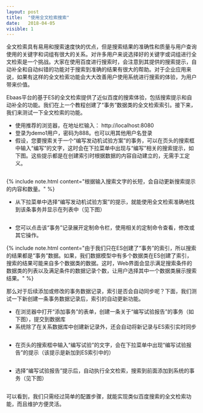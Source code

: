 ```yaml
---
layout: post
title:  "使用全文检索搜索"
date:   2018-04-05
visible: 1
---
```


全文检索具有易用和搜索速度快的优点，但是搜索结果的准确性和质量与用户查询使用的关键字和词组有很大的关系。对许多用户来说选择好的关键字或词组进行全文检索是一个挑战。大家在使用百度进行搜索时，会注意到其提供的搜索提示，自动补全和自动纠错的功能对于搜索到准确的结果有很大的帮助。对于企业应用来说，如果有这样的全文检索功能会大大改善用户使用系统进行搜索的体验，为用户带来价值。

Ebaas平台的基于ES的全文检索提供了近似百度的搜索体验，包括搜索提示和自动补全的功能。我们在上一个教程创建了“事务”数据类的全文检索索引。接下来，我们来测试一下全文检索的功能。

* 使用推荐的浏览器，在地址栏输入： http://localhost:8080
* 登录为demo1用户，密码为888。也可以用其他用户名登录
* 假设，您要搜索关于一个“编写发动机试验方案”的事务，可以在页头的搜索框中输入“编写”的文字，这时会在下拉菜单中出现与“编写”相关的搜索提示，如下图。这些提示都是在创建索引时根据数据的内容自动建立的，无需手工定义。

<img src="{{'/assets/img/2018-4-5-自动补全功能.png' | prepend: site.baseurl }}" alt="">

{% include note.html content="根据输入搜索文字的长短，会自动更新搜索提示的内容和数量。" %}

* 从下拉菜单中选择“编写发动机试验方案”的提示，就能使用全文检索准确地找到该条事务并显示在列表中（见下图）

<img src="{{'/assets/img/2018-4-5-搜索编写试验方案.png' | prepend: site.baseurl }}" alt="">

* 您可以点击该“事务”记录展开定制命令栏，使用相关的定制命令查看，修改或其它操作。

{% include note.html content="由于我们只在ES创建了“事务”的索引，所以搜索的结果都是“事务”数据。如果，我们数据模型中有多个数据类在ES创建了索引，搜索的结果可能来自多个数据类的数据。这时，Web界面会显示满足搜索条件的数据类的列表以及满足条件的数据记录个数，让用户选择其中一个数据类展示搜索结果。" %}

那么对于后续添加或修改的事务数据记录，索引是否会自动同步呢？下面，我们测试一下新创建一条事务数据记录后，索引的自动更新功能。

* 在浏览器中打开“添加事务”的表单，创建一条关于“编写试验报告”的事务（如下图），提交到数据库
* 系统除了在关系数据库中创建新记录外，还会自动将新记录与ES索引实时同步

<img src="{{'/assets/img/2018-4-5-创建编写试验报告事务.png' | prepend: site.baseurl }}" alt="">

* 在页头的搜索框中输入“编写试验”的文字，会在下拉菜单中出现“编写试验报告”的提示（该提示是新加到ES索引中的）

<img src="{{'/assets/img/2018-4-5-编写试验报告自动补全.png' | prepend: site.baseurl }}" alt="">

* 选择“编写试验报告”提示后，自动执行全文检索，搜索到前面添加到系统的事务（见下图）

<img src="{{'/assets/img/2018-4-5-查询编写试验报告.png' | prepend: site.baseurl }}" alt="">

可以看到，我们只需经过简单的配置步骤，就能实现类似百度搜索的全文检索功能，而且维护方便灵活。
